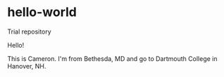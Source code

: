 # hello-world
Trial repository

Hello!

This is Cameron. I'm from Bethesda, MD and go to Dartmouth College in Hanover, NH.
